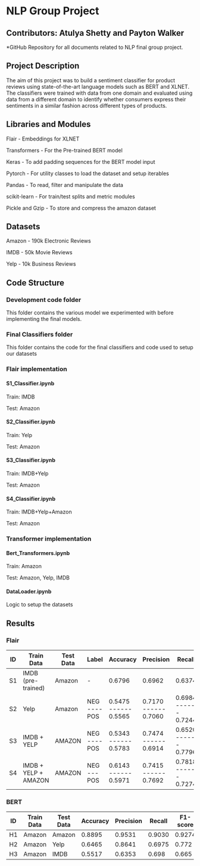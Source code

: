 # NLP Group Project
## Contributors: Atulya Shetty and Payton Walker

*GitHub Repository for all documents related to NLP final group project.

## Project Description

The aim of this project was to build a sentiment classifier for product reviews using state-of-the-art language models such as BERT and XLNET. The classifiers were trained with data from one domain and evaluated using data from a different domain to identify whether consumers express their sentiments in a similar fashion across different types of products.

## Libraries and Modules

Flair - Embeddings for XLNET

Transformers - For the Pre-trained BERT model 

Keras - To add padding sequences for the BERT model input

Pytorch - For utility classes to load the dataset and setup iterables

Pandas - To read, filter and manipulate the data

scikit-learn - For train/test splits and metric modules

Pickle and Gzip - To store and compress the amazon dataset

 
## Datasets

Amazon - 190k Electronic Reviews

IMDB - 50k Movie Reviews

Yelp - 10k Business Reviews

## Code Structure 
### Development code folder

This folder contains the various model we experimented with before implementing the final models.

### Final Classifiers folder

This folder contains the code for the final classifiers and code used to setup our datasets

### Flair implementation

#### S1_Classifier.ipynb

Train: IMDB

Test: Amazon 
#### S2_Classifier.ipynb

Train: Yelp

Test: Amazon

#### S3_Classifier.ipynb

Train: IMDB+Yelp

Test: Amazon

#### S4_Classifier.ipynb

Train: IMDB+Yelp+Amazon

Test: Amazon

### Transformer implementation 

#### Bert_Transformers.ipynb

Train: Amazon

Test: Amazon, Yelp, IMDB

#### DataLoader.ipynb

Logic to setup the datasets

## Results

### Flair

| ID | Train Data           | Test Data | Label              | Accuracy                   | Precision                  | Recall                     | F1-score                   |
|----|----------------------|-----------|--------------------|----------------------------|----------------------------|----------------------------|----------------------------|
| S1 | IMDB (pre-trained)   | Amazon    | -                  | 0.6796                     | 0.6962                     | 0.6374                     | 0.6655                     |
| S2 | Yelp                 | Amazon    | NEG<br>----<br>POS | 0.5475<br>------<br>0.5565 | 0.7170<br>------<br>0.7060 | 0.6984<br>------<br>0.7244 | 0.7076<br>------<br>0.6964 |
| S3 | IMDB + YELP          | AMAZON    | NEG<br>----<br>POS | 0.5343<br>------<br>0.5783 | 0.7474<br>------<br>0.6914 | 0.6520<br>------<br>0.7796 | 0.6964<br>------<br>0.7329 |
| S4 | IMDB + YELP + AMAZON | AMAZON    | NEG<br>---<br>POS  | 0.6143<br>------<br>0.5971 | 0.7415<br>------<br>0.7692 | 0.7818<br>------<br>0.7274 | 0.7611<br>------<br>0.7477 |

### BERT 

| ID | Train Data | Test Data | Accuracy | Precision | Recall | F1-score |
|----|------------|-----------|----------|-----------|--------|----------|
| H1 | Amazon     | Amazon    | 0.8895   | 0.9531    | 0.9030 | 0.9274   |
| H2 | Amazon     | Yelp      | 0.6465   | 0.8641    | 0.6975 | 0.772    |
| H3 | Amazon     | IMDB      | 0.5517   | 0.6353    | 0.698  | 0.665    |
